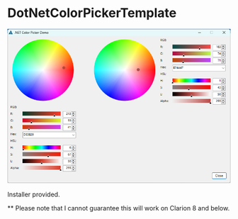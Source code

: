 # DotNetColorPickerTemplate

<img src="https://github.com/donridley1972/DotNetColorPickerTemplate/blob/main/Screenshots/DotNetColorPicker.png" width=600/>

Installer provided.

** Please note that I cannot guarantee this will work on Clarion 8 and below.
